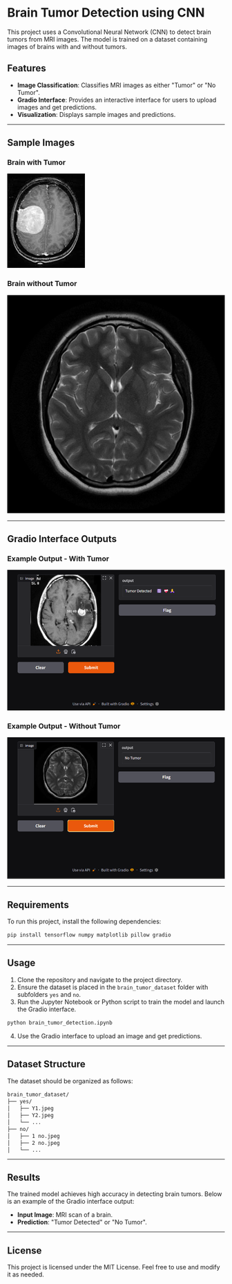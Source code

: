 # Brain Tumor Detection using CNN

This project uses a Convolutional Neural Network (CNN) to detect brain tumors from MRI images. The model is trained on a dataset containing images of brains with and without tumors.

## Features
- **Image Classification**: Classifies MRI images as either "Tumor" or "No Tumor".
- **Gradio Interface**: Provides an interactive interface for users to upload images and get predictions.
- **Visualization**: Displays sample images and predictions.

---

## Sample Images

### Brain with Tumor
![Brain with Tumor](brain_tumor_dataset/yes/Y1.jpg)

### Brain without Tumor
![Brain without Tumor](brain_tumor_dataset/no/1%20no.jpeg)

---

## Gradio Interface Outputs

### Example Output - With Tumor
![With Tumor](pred_test1.png)

### Example Output - Without Tumor
![Without Tumor](pred_test3.png)

---

## Requirements

To run this project, install the following dependencies:

```bash
pip install tensorflow numpy matplotlib pillow gradio
```

---

## Usage

1. Clone the repository and navigate to the project directory.
2. Ensure the dataset is placed in the `brain_tumor_dataset` folder with subfolders `yes` and `no`.
3. Run the Jupyter Notebook or Python script to train the model and launch the Gradio interface.

```bash
python brain_tumor_detection.ipynb
```

4. Use the Gradio interface to upload an image and get predictions.

---

## Dataset Structure

The dataset should be organized as follows:

```
brain_tumor_dataset/
├── yes/
│   ├── Y1.jpeg
│   ├── Y2.jpeg
│   └── ...
├── no/
│   ├── 1 no.jpeg
│   ├── 2 no.jpeg
│   └── ...
```

---

## Results

The trained model achieves high accuracy in detecting brain tumors. Below is an example of the Gradio interface output:

- **Input Image**: MRI scan of a brain.
- **Prediction**: "Tumor Detected" or "No Tumor".

---

## License

This project is licensed under the MIT License. Feel free to use and modify it as needed.